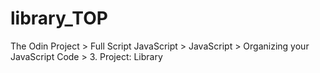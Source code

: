 # library_TOP
The Odin Project > Full Script JavaScript > JavaScript > Organizing your JavaScript Code > 3. Project: Library
